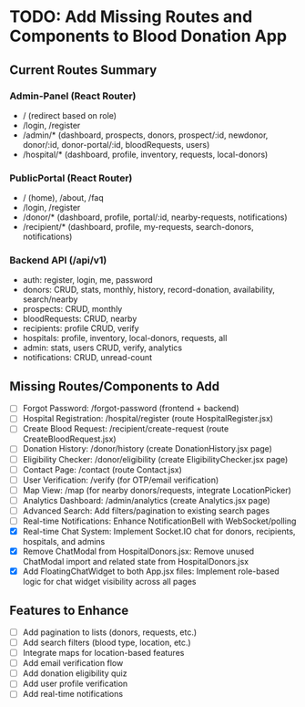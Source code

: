 # TODO: Add Missing Routes and Components to Blood Donation App

## Current Routes Summary
### Admin-Panel (React Router)
- / (redirect based on role)
- /login, /register
- /admin/* (dashboard, prospects, donors, prospect/:id, newdonor, donor/:id, donor-portal/:id, bloodRequests, users)
- /hospital/* (dashboard, profile, inventory, requests, local-donors)

### PublicPortal (React Router)
- / (home), /about, /faq
- /login, /register
- /donor/* (dashboard, profile, portal/:id, nearby-requests, notifications)
- /recipient/* (dashboard, profile, my-requests, search-donors, notifications)

### Backend API (/api/v1)
- auth: register, login, me, password
- donors: CRUD, stats, monthly, history, record-donation, availability, search/nearby
- prospects: CRUD, monthly
- bloodRequests: CRUD, nearby
- recipients: profile CRUD, verify
- hospitals: profile, inventory, local-donors, requests, all
- admin: stats, users CRUD, verify, analytics
- notifications: CRUD, unread-count

## Missing Routes/Components to Add
- [ ] Forgot Password: /forgot-password (frontend + backend)
- [ ] Hospital Registration: /hospital/register (route HospitalRegister.jsx)
- [ ] Create Blood Request: /recipient/create-request (route CreateBloodRequest.jsx)
- [ ] Donation History: /donor/history (create DonationHistory.jsx page)
- [ ] Eligibility Checker: /donor/eligibility (create EligibilityChecker.jsx page)
- [ ] Contact Page: /contact (route Contact.jsx)
- [ ] User Verification: /verify (for OTP/email verification)
- [ ] Map View: /map (for nearby donors/requests, integrate LocationPicker)
- [ ] Analytics Dashboard: /admin/analytics (create Analytics.jsx page)
- [ ] Advanced Search: Add filters/pagination to existing search pages
- [ ] Real-time Notifications: Enhance NotificationBell with WebSocket/polling
- [x] Real-time Chat System: Implement Socket.IO chat for donors, recipients, hospitals, and admins
- [x] Remove ChatModal from HospitalDonors.jsx: Remove unused ChatModal import and related state from HospitalDonors.jsx
- [x] Add FloatingChatWidget to both App.jsx files: Implement role-based logic for chat widget visibility across all pages

## Features to Enhance
- [ ] Add pagination to lists (donors, requests, etc.)
- [ ] Add search filters (blood type, location, etc.)
- [ ] Integrate maps for location-based features
- [ ] Add email verification flow
- [ ] Add donation eligibility quiz
- [ ] Add user profile verification
- [ ] Add real-time notifications
